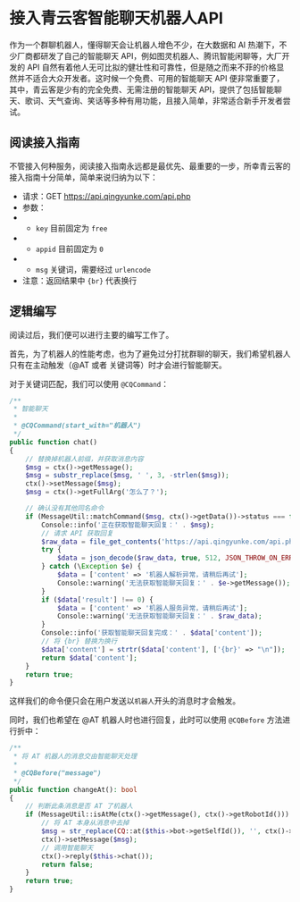 # 接入青云客智能聊天机器人API

作为一个群聊机器人，懂得聊天会让机器人增色不少，在大数据和 AI 热潮下，不少厂商都研发了自己的智能聊天 API，例如图灵机器人、腾讯智能闲聊等，大厂开发的 API 自然有着他人无可比拟的健壮性和可靠性，但是随之而来不菲的价格显然并不适合大众开发者。这时候一个免费、可用的智能聊天 API 便非常重要了，其中，青云客是少有的完全免费、无需注册的智能聊天 API，提供了包括智能聊天、歌词、天气查询、笑话等多种有用功能，且接入简单，非常适合新手开发者尝试。

## 阅读接入指南

不管接入何种服务，阅读接入指南永远都是最优先、最重要的一步，所幸青云客的接入指南十分简单，简单来说归纳为以下：
* 请求：GET https://api.qingyunke.com/api.php
* 参数：
* * `key`   目前固定为 `free`
* * `appid` 目前固定为 `0`
* * `msg`   关键词，需要经过 `urlencode`
* 注意：返回结果中 `{br}` 代表换行

## 逻辑编写

阅读过后，我们便可以进行主要的编写工作了。

首先，为了机器人的性能考虑，也为了避免过分打扰群聊的聊天，我们希望机器人只有在主动触发（@AT 或者 关键词等）时才会进行智能聊天。

对于关键词匹配，我们可以使用 `@CQCommand`：

```php
/**
 * 智能聊天
 *
 * @CQCommand(start_with="机器人")
 */
public function chat()
{
    // 替换掉机器人前缀，并获取消息内容
    $msg = ctx()->getMessage();
    $msg = substr_replace($msg, ' ', 3, -strlen($msg));
    ctx()->setMessage($msg);
    $msg = ctx()->getFullArg('怎么了？');

    // 确认没有其他同名命令
    if (MessageUtil::matchCommand($msg, ctx()->getData())->status === false) {
        Console::info('正在获取智能聊天回复：' . $msg);
        // 请求 API 获取回复
        $raw_data = file_get_contents('https://api.qingyunke.com/api.php?key=free&appid=0&msg=' . urlencode($msg));
        try {
            $data = json_decode($raw_data, true, 512, JSON_THROW_ON_ERROR);
        } catch (\Exception $e) {
            $data = ['content' => '机器人解析异常，请稍后再试'];
            Console::warning('无法获取智能聊天回复：' . $e->getMessage());
        }
        if ($data['result'] !== 0) {
            $data = ['content' => '机器人服务异常，请稍后再试'];
            Console::warning('无法获取智能聊天回复：' . $raw_data);
        }
        Console::info('获取智能聊天回复完成：' . $data['content']);
        // 将 {br} 替换为换行
        $data['content'] = strtr($data['content'], ['{br}' => "\n"]);
        return $data['content'];
    }
    return true;
}
```

这样我们的命令便只会在用户发送以`机器人`开头的消息时才会触发。

同时，我们也希望在 @AT 机器人时也进行回复，此时可以使用 `@CQBefore` 方法进行折中：

```php
/**
 * 将 AT 机器人的消息交由智能聊天处理
 *
 * @CQBefore("message")
 */
public function changeAt(): bool
{
    // 判断此条消息是否 AT 了机器人
    if (MessageUtil::isAtMe(ctx()->getMessage(), ctx()->getRobotId())) {
        // 将 AT 本身从消息中去掉
        $msg = str_replace(CQ::at($this->bot->getSelfId()), '', ctx()->getMessage());
        ctx()->setMessage($msg);
        // 调用智能聊天
        ctx()->reply($this->chat());
        return false;
    }
    return true;
}
```



